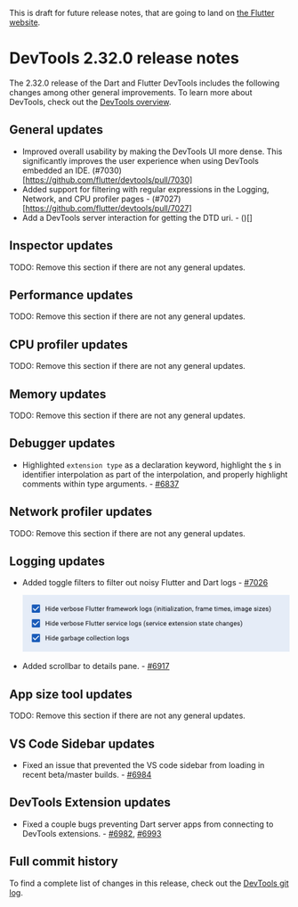 This is draft for future release notes, that are going to land on
[the Flutter website](https://docs.flutter.dev/tools/devtools/release-notes).

# DevTools 2.32.0 release notes

The 2.32.0 release of the Dart and Flutter DevTools
includes the following changes among other general improvements.
To learn more about DevTools, check out the
[DevTools overview](https://docs.flutter.dev/tools/devtools/overview).

## General updates

* Improved overall usability by making the DevTools UI more dense. This
significantly improves the user experience when using DevTools embedded
an IDE. (#7030)[https://github.com/flutter/devtools/pull/7030]
* Added support for filtering with regular expressions in the Logging, Network, and CPU profiler
pages - (#7027)[https://github.com/flutter/devtools/pull/7027]
* Add a DevTools server interaction for getting the DTD uri. - ()[]

## Inspector updates

TODO: Remove this section if there are not any general updates.

## Performance updates

TODO: Remove this section if there are not any general updates.

## CPU profiler updates

TODO: Remove this section if there are not any general updates.

## Memory updates

TODO: Remove this section if there are not any general updates.

## Debugger updates

* Highlighted `extension type` as a declaration keyword,
  highlight the `$` in identifier interpolation as part of the interpolation,
  and properly highlight comments within type arguments. - [#6837](https://github.com/flutter/devtools/pull/6837)

## Network profiler updates

TODO: Remove this section if there are not any general updates.

## Logging updates

* Added toggle filters to filter out noisy Flutter and Dart logs - [#7026](https://github.com/flutter/devtools/pull/7026)

    ![Logging view filters](images/logging_toggle_filters.png "Toggle filters for logging screen")

* Added scrollbar to details pane. - [#6917](https://github.com/flutter/devtools/pull/6917)

## App size tool updates

TODO: Remove this section if there are not any general updates.

## VS Code Sidebar updates

* Fixed an issue that prevented the VS code sidebar from loading in recent beta/master builds. - [#6984](https://github.com/flutter/devtools/pull/6984)

## DevTools Extension updates

* Fixed a couple bugs preventing Dart server apps from connecting to DevTools extensions. - [#6982](https://github.com/flutter/devtools/pull/6982), [#6993](https://github.com/flutter/devtools/pull/6993)

## Full commit history

To find a complete list of changes in this release, check out the
[DevTools git log](https://github.com/flutter/devtools/tree/v2.31.0).
